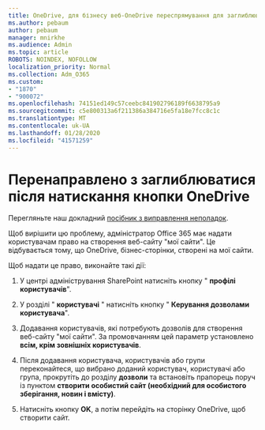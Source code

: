 ```yaml
---
title: OneDrive, для бізнесу веб-OneDrive переспрямування для заглиблюватися
ms.author: pebaum
author: pebaum
manager: mnirkhe
ms.audience: Admin
ms.topic: article
ROBOTS: NOINDEX, NOFOLLOW
localization_priority: Normal
ms.collection: Adm_O365
ms.custom:
- "1870"
- "900072"
ms.openlocfilehash: 74151ed149c57ceebc841902796189f6638795a9
ms.sourcegitcommit: c5e800313a6f211386a384716e5fa18e7fcc8c1c
ms.translationtype: MT
ms.contentlocale: uk-UA
ms.lasthandoff: 01/28/2020
ms.locfileid: "41571259"
---
```

# <a name="redirected-to-delve-after-you-click-onedrive"></a>Перенаправлено з заглиблюватися після натискання кнопки OneDrive

Перегляньте наш докладний [посібник з виправлення неполадок](https://docs.microsoft.com/sharepoint/support/sites/troubleshooting-guide-for-sites-stopped-at-provisioning).

Щоб вирішити цю проблему, адміністратор Office 365 має надати користувачам право на створення веб-сайту "мої сайти". Це відбувається тому, що OneDrive, бізнес-сторінки, створені на мої сайти.

Щоб надати це право, виконайте такі дії:

1. У центрі адміністрування SharePoint натисніть кнопку " **профілі користувачів**".

2. У розділі " **користувачі** " натисніть кнопку " **Керування дозволами користувача**".

3. Додавання користувачів, які потребують дозволів для створення веб-сайту "мої сайти". За промовчанням цей параметр установлено **всім, крім зовнішніх користувачів**.

4. Після додавання користувача, користувачів або групи переконайтеся, що вибрано доданий користувач, користувачі або група, прокрутіть до розділу **дозволи** та встановіть прапорець поруч із пунктом **створити особистий сайт (необхідний для особистого зберігання, новин і вмісту)**.

5. Натисніть кнопку **OK**, а потім перейдіть на сторінку OneDrive, щоб створити сайт.
